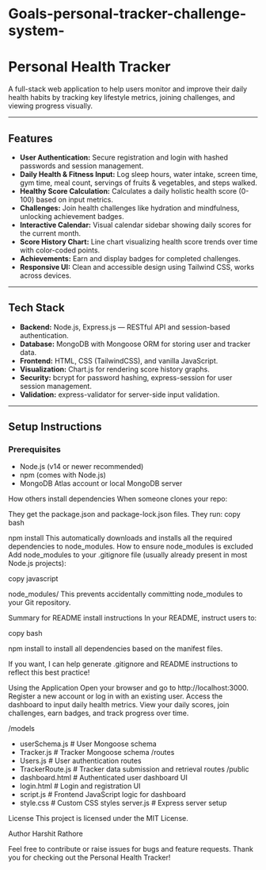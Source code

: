 # Goals-personal-tracker-challenge-system-

# Personal Health Tracker

A full-stack web application to help users monitor and improve their daily health habits by tracking key lifestyle metrics, joining challenges, and viewing progress visually.

---

## Features

- **User Authentication:** Secure registration and login with hashed passwords and session management.
- **Daily Health & Fitness Input:** Log sleep hours, water intake, screen time, gym time, meal count, servings of fruits & vegetables, and steps walked.
- **Healthy Score Calculation:** Calculates a daily holistic health score (0-100) based on input metrics.
- **Challenges:** Join health challenges like hydration and mindfulness, unlocking achievement badges.
- **Interactive Calendar:** Visual calendar sidebar showing daily scores for the current month.
- **Score History Chart:** Line chart visualizing health score trends over time with color-coded points.
- **Achievements:** Earn and display badges for completed challenges.
- **Responsive UI:** Clean and accessible design using Tailwind CSS, works across devices.

---

## Tech Stack

- **Backend:** Node.js, Express.js — RESTful API and session-based authentication.
- **Database:** MongoDB with Mongoose ORM for storing user and tracker data.
- **Frontend:** HTML, CSS (TailwindCSS), and vanilla JavaScript.
- **Visualization:** Chart.js for rendering score history graphs.
- **Security:** bcrypt for password hashing, express-session for user session management.
- **Validation:** express-validator for server-side input validation.

---

## Setup Instructions

### Prerequisites

- Node.js (v14 or newer recommended)
- npm (comes with Node.js)
- MongoDB Atlas account or local MongoDB server


How others install dependencies
When someone clones your repo:

They get the package.json and package-lock.json files.
They run:
 copy
bash

npm install
This automatically downloads and installs all the required dependencies to node_modules.
How to ensure node_modules is excluded
Add node_modules to your .gitignore file (usually already present in most Node.js projects):

 copy
javascript

node_modules/
This prevents accidentally committing node_modules to your Git repository.

Summary for README install instructions
In your README, instruct users to:

 copy
bash

npm install
to install all dependencies based on the manifest files.

If you want, I can help generate .gitignore and README instructions to reflect this best practice!

Using the Application
Open your browser and go to http://localhost:3000.
Register a new account or log in with an existing user.
Access the dashboard to input daily health metrics.
View your daily scores, join challenges, earn badges, and track progress over time.


/models
  - userSchema.js       # User Mongoose schema
  - Tracker.js          # Tracker Mongoose schema
/routes
  - Users.js            # User authentication routes
  - TrackerRoute.js     # Tracker data submission and retrieval routes
/public
  - dashboard.html      # Authenticated user dashboard UI
  - login.html          # Login and registration UI
  - script.js           # Frontend JavaScript logic for dashboard
  - style.css           # Custom CSS styles
server.js               # Express server setup

License
This project is licensed under the MIT License.

Author
Harshit Rathore

Feel free to contribute or raise issues for bugs and feature requests.
Thank you for checking out the Personal Health Tracker!
